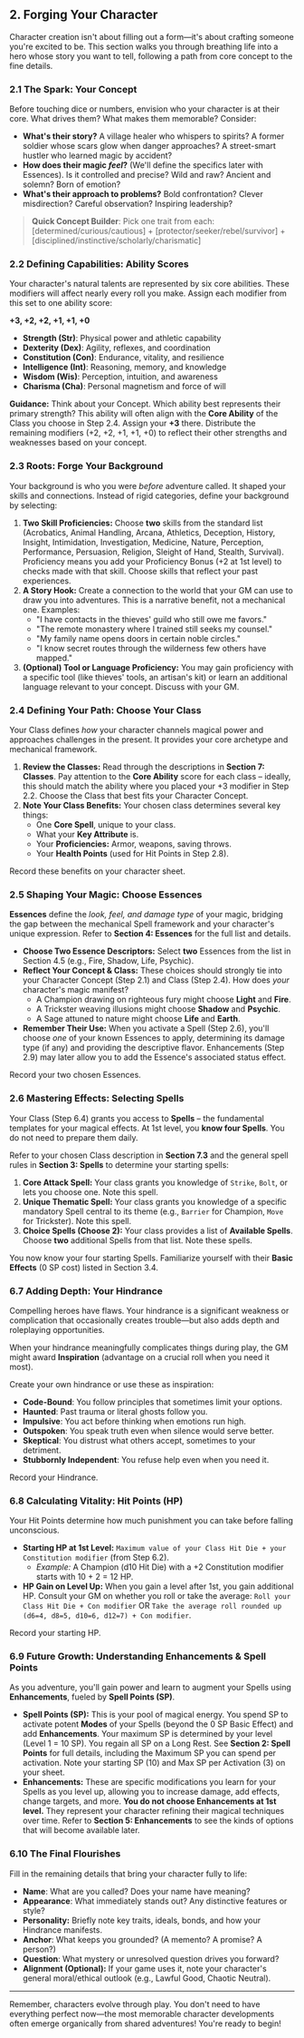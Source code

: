 <!-- markdownlint-disable MD041 -->
## 2. Forging Your Character

Character creation isn't about filling out a form—it's about crafting someone you're excited to be. This section walks you through breathing life into a hero whose story you want to tell, following a path from core concept to the fine details.

### 2.1 The Spark: Your Concept

Before touching dice or numbers, envision who your character is at their core. What drives them? What makes them memorable? Consider:

- **What's their story?** A village healer who whispers to spirits? A former soldier whose scars glow when danger approaches? A street-smart hustler who learned magic by accident?
- **How does their magic *feel*?** (We'll define the specifics later with Essences). Is it controlled and precise? Wild and raw? Ancient and solemn? Born of emotion?
- **What's their approach to problems?** Bold confrontation? Clever misdirection? Careful observation? Inspiring leadership?

> **Quick Concept Builder**: Pick one trait from each: [determined/curious/cautious] + [protector/seeker/rebel/survivor] + [disciplined/instinctive/scholarly/charismatic]

### 2.2 Defining Capabilities: Ability Scores

Your character's natural talents are represented by six core abilities. These modifiers will affect nearly every roll you make. Assign each modifier from this set to one ability score:

**+3, +2, +2, +1, +1, +0**

- **Strength (Str)**: Physical power and athletic capability
- **Dexterity (Dex)**: Agility, reflexes, and coordination
- **Constitution (Con)**: Endurance, vitality, and resilience
- **Intelligence (Int)**: Reasoning, memory, and knowledge
- **Wisdom (Wis)**: Perception, intuition, and awareness
- **Charisma (Cha)**: Personal magnetism and force of will

**Guidance:**
Think about your Concept. Which ability best represents their primary strength? This ability will often align with the **Core Ability** of the Class you choose in Step 2.4. Assign your **+3** there. Distribute the remaining modifiers (+2, +2, +1, +1, +0) to reflect their other strengths and weaknesses based on your concept.

### 2.3 Roots: Forge Your Background

Your background is who you were *before* adventure called. It shaped your skills and connections. Instead of rigid categories, define your background by selecting:

1. **Two Skill Proficiencies:** Choose **two** skills from the standard list (Acrobatics, Animal Handling, Arcana, Athletics, Deception, History, Insight, Intimidation, Investigation, Medicine, Nature, Perception, Performance, Persuasion, Religion, Sleight of Hand, Stealth, Survival). Proficiency means you add your Proficiency Bonus (+2 at 1st level) to checks made with that skill. Choose skills that reflect your past experiences.
2. **A Story Hook:** Create a connection to the world that your GM can use to draw you into adventures. This is a narrative benefit, not a mechanical one. Examples:
    - "I have contacts in the thieves' guild who still owe me favors."
    - "The remote monastery where I trained still seeks my counsel."
    - "My family name opens doors in certain noble circles."
    - "I know secret routes through the wilderness few others have mapped."
3. **(Optional) Tool or Language Proficiency:** You may gain proficiency with a specific tool (like thieves' tools, an artisan's kit) or learn an additional language relevant to your concept. Discuss with your GM.

### 2.4 Defining Your Path: Choose Your Class

Your Class defines *how* your character channels magical power and approaches challenges in the present. It provides your core archetype and mechanical framework.

1. **Review the Classes:** Read through the descriptions in **Section 7: Classes**. Pay attention to the **Core Ability** score for each class – ideally, this should match the ability where you placed your +3 modifier in Step 2.2. Choose the Class that best fits your Character Concept.
2. **Note Your Class Benefits:** Your chosen class determines several key things:
    - One **Core Spell**, unique to your class.
    - What your **Key Attribute** is.
    - Your **Proficiencies:** Armor, weapons, saving throws.
    - Your **Health Points** (used for Hit Points in Step 2.8).

Record these benefits on your character sheet.

### 2.5 Shaping Your Magic: Choose Essences

**Essences** define the *look, feel, and damage type* of your magic, bridging the gap between the mechanical Spell framework and your character's unique expression. Refer to **Section 4: Essences** for the full list and details.

- **Choose Two Essence Descriptors:** Select **two** Essences from the list in Section 4.5 (e.g., Fire, Shadow, Life, Psychic).
- **Reflect Your Concept & Class:** These choices should strongly tie into your Character Concept (Step 2.1) and Class (Step 2.4). How does *your* character's magic manifest?
  - A Champion drawing on righteous fury might choose **Light** and **Fire**.
  - A Trickster weaving illusions might choose **Shadow** and **Psychic**.
  - A Sage attuned to nature might choose **Life** and **Earth**.
- **Remember Their Use:** When you activate a Spell (Step 2.6), you'll choose *one* of your known Essences to apply, determining its damage type (if any) and providing the descriptive flavor. Enhancements (Step 2.9) may later allow you to add the Essence's associated status effect.

Record your two chosen Essences.

### 2.6 Mastering Effects: Selecting Spells

Your Class (Step 6.4) grants you access to **Spells** – the fundamental templates for your magical effects. At 1st level, you **know four Spells**. You do not need to prepare them daily.

Refer to your chosen Class description in **Section 7.3** and the general spell rules in **Section 3: Spells** to determine your starting spells:

1. **Core Attack Spell:** Your class grants you knowledge of `Strike`, `Bolt`, or lets you choose one. Note this spell.
2. **Unique Thematic Spell:** Your class grants you knowledge of a specific mandatory Spell central to its theme (e.g., `Barrier` for Champion, `Move` for Trickster). Note this spell.
3. **Choice Spells (Choose 2):** Your class provides a list of **Available Spells**. Choose **two** additional Spells from that list. Note these spells.

You now know your four starting Spells. Familiarize yourself with their **Basic Effects** (0 SP cost) listed in Section 3.4.

### 6.7 Adding Depth: Your Hindrance

Compelling heroes have flaws. Your hindrance is a significant weakness or complication that occasionally creates trouble—but also adds depth and roleplaying opportunities.

When your hindrance meaningfully complicates things during play, the GM might award **Inspiration** (advantage on a crucial roll when you need it most).

Create your own hindrance or use these as inspiration:

- **Code-Bound**: You follow principles that sometimes limit your options.
- **Haunted**: Past trauma or literal ghosts follow you.
- **Impulsive**: You act before thinking when emotions run high.
- **Outspoken**: You speak truth even when silence would serve better.
- **Skeptical**: You distrust what others accept, sometimes to your detriment.
- **Stubbornly Independent**: You refuse help even when you need it.

Record your Hindrance.

### 6.8 Calculating Vitality: Hit Points (HP)

Your Hit Points determine how much punishment you can take before falling unconscious.

- **Starting HP at 1st Level:** `Maximum value of your Class Hit Die + your Constitution modifier` (from Step 6.2).
  - *Example:* A Champion (d10 Hit Die) with a +2 Constitution modifier starts with 10 + 2 = 12 HP.
- **HP Gain on Level Up:** When you gain a level after 1st, you gain additional HP. Consult your GM on whether you roll or take the average: `Roll your Class Hit Die + Con modifier` OR `Take the average roll rounded up (d6=4, d8=5, d10=6, d12=7) + Con modifier`.

Record your starting HP.

### 6.9 Future Growth: Understanding Enhancements & Spell Points

As you adventure, you'll gain power and learn to augment your Spells using **Enhancements**, fueled by **Spell Points (SP)**.

- **Spell Points (SP):** This is your pool of magical energy. You spend SP to activate potent **Modes** of your Spells (beyond the 0 SP Basic Effect) and add **Enhancements**. Your maximum SP is determined by your level (Level 1 = 10 SP). You regain all SP on a Long Rest. See **Section 2: Spell Points** for full details, including the Maximum SP you can spend per activation. Note your starting SP (10) and Max SP per Activation (3) on your sheet.
- **Enhancements:** These are specific modifications you learn for your Spells as you level up, allowing you to increase damage, add effects, change targets, and more. **You do not choose Enhancements at 1st level.** They represent your character refining their magical techniques over time. Refer to **Section 5: Enhancements** to see the kinds of options that will become available later.

### 6.10 The Final Flourishes

Fill in the remaining details that bring your character fully to life:

- **Name**: What are you called? Does your name have meaning?
- **Appearance**: What immediately stands out? Any distinctive features or style?
- **Personality:** Briefly note key traits, ideals, bonds, and how your Hindrance manifests.
- **Anchor**: What keeps you grounded? (A memento? A promise? A person?)
- **Question**: What mystery or unresolved question drives you forward?
- **Alignment (Optional):** If your game uses it, note your character's general moral/ethical outlook (e.g., Lawful Good, Chaotic Neutral).

---

Remember, characters evolve through play. You don't need to have everything perfect now—the most memorable character developments often emerge organically from shared adventures! You're ready to begin!
